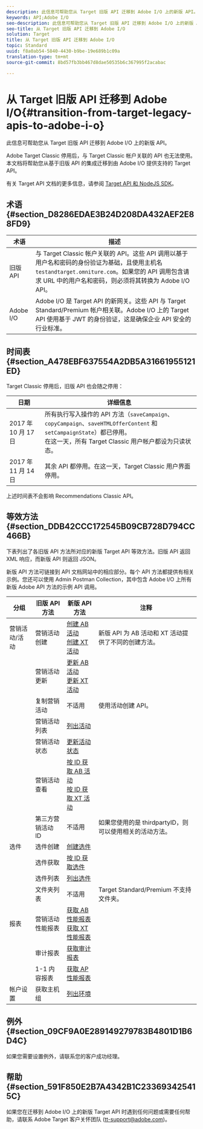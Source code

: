 ```yaml
---
description: 此信息可帮助您从 Target 旧版 API 迁移到 Adobe I/O 上的新版 API。
keywords: API;Adobe I/O
seo-description: 此信息可帮助您从 Target 旧版 API 迁移到 Adobe I/O 上的新版 API。
seo-title: 从 Target 旧版 API 迁移到 Adobe I/O
solution: Target
title: 从 Target 旧版 API 迁移到 Adobe I/O
topic: Standard
uuid: f8a0ab54-5840-4430-b9be-19e689b1c09a
translation-type: tm+mt
source-git-commit: 8bd57fb3bb467d8dae50535b6c367995f2acabac

---
```



# 从 Target 旧版 API 迁移到 Adobe I/O{#transition-from-target-legacy-apis-to-adobe-i-o}

此信息可帮助您从 Target 旧版 API 迁移到 Adobe I/O 上的新版 API。

Adobe Target Classic 停用后，与 Target Classic 帐户关联的 API 也无法使用。本文档将帮助您从基于旧版 API 的集成迁移到由 Adobe I/O 提供支持的 Target API。

有关 Target API 文档的更多信息，请参阅 [Target API 和 NodeJS SDK](../../c-implementing-target/c-api-and-sdk-overview/api-and-sdk-overview.md#concept_5718EC1FF2ED4436935D0BCCD7AA29A6)。

## 术语 {#section_D8286EDAE3B24D208DA432AEF2E88FD9}

| 术语 | 描述 |
|--- |--- |
| 旧版 API | 与 Target Classic 帐户关联的 API。这些 API 调用以基于用户名和密码的身份验证为基础，且使用主机名 `testandtarget.omniture.com`。如果您的 API 调用包含请求 URL 中的用户名和密码，则必须将其转换为 Adobe I/O API。 |
| Adobe I/O | Adobe I/O 是 Target API 的新网关。这些 API 与 Target Standard/Premium 帐户相关联。Adobe I/O 上的 Target API 使用基于 JWT 的身份验证，这是确保企业 API 安全的行业标准。 |

## 时间表 {#section_A478EBF637554A2DB5A31661955121ED}

Target Classic 停用后，旧版 API 也会随之停用：

| 日期 | 详细信息 |
|--- |--- |
| 2017 年 10 月 17 日 | 所有执行写入操作的 API 方法（`saveCampaign`、`copyCampaign`、`saveHTMLOfferContent` 和 `setCampaignState`）都已停用。<br>在这一天，所有 Target Classic 用户帐户都设为只读状态。 |
| 2017 年 11 月 14 日 | 其余 API 都停用。在这一天，Target Classic 用户界面停用。 |

上述时间表不会影响 Recommendations Classic API。

## 等效方法 {#section_DDB42CCC172545B09CB728D794CC466B}

下表列出了各旧版 API 方法所对应的新版 Target API 等效方法。旧版 API 返回 XML 响应，而新版 API 则返回 JSON。

新版 API 方法可链接到 API 文档网站中的相应部分。每个 API 方法都提供有相关示例。您还可以使用 Admin Postman Collection，其中包含 Adobe I/O 上所有新版 Adobe API 方法的示例 API 调用。

| 分组 | 旧版 API 方法 | 新版 API 方法 | 注释 |
|--- |--- |--- |--- |
| 营销活动/活动 | 营销活动创建 | [创建 AB 活动](http://developers.adobetarget.com/api/#create-ab-activity)<br>[创建 XT 活动](http://developers.adobetarget.com/api/#create-xt-activity) | 新版 API 为 AB 活动和 XT 活动提供了不同的创建方法。 |
|  | 营销活动更新 | [更新 AB 活动](http://developers.adobetarget.com/api/#update-ab-activity)<br>[更新 XT 活动](http://developers.adobetarget.com/api/#update-xt-activity) |  |
|  | 复制营销活动 | 不适用 | 使用活动创建 API。 |
|  | 营销活动列表 | [列出活动](http://developers.adobetarget.com/api/#list-activities) |  |
|  | 营销活动状态 | [更新活动状态](http://developers.adobetarget.com/api/#update-activity-state) |  |
|  | 营销活动查看 | [按 ID 获取 AB 活动](http://developers.adobetarget.com/api/#get-ab-activity-by-id)<br>[按 ID 获取 XT 活动](http://developers.adobetarget.com/api/#get-xt-activity-by-id) |  |
|  | 第三方营销活动 ID | 不适用 | 如果您使用的是 thirdpartyID，则可以使用相关的活动方法。 |
| 选件 | 选件创建 | [创建选件](http://developers.adobetarget.com/api/#create-offer) |  |
|  | 选件获取 | [按 ID 获取选件](http://developers.adobetarget.com/api/#get-offer-by-id) |  |
|  | 选件列表 | [列出选件](http://developers.adobetarget.com/api/#list-offers) |  |
|  | 文件夹列表 | 不适用 | Target Standard/Premium 不支持文件夹。 |
| 报表 | 营销活动性能报表 | [获取 AB 性能报表](http://developers.adobetarget.com/api/#get-ab-performance-report)<br>[获取 XT 性能报表](http://developers.adobetarget.com/api/#get-xt-performance-report) |  |
|  | 审计报表 | [获取审计报表](http://developers.adobetarget.com/api/#get-audit-report) |  |
|  | 1-1 内容报表 | [获取 AP 性能报表](http://developers.adobetarget.com/api/#get-ap-activity-performance-report) |  |
| 帐户设置 | 获取主机组 | [列出环境](http://developers.adobetarget.com/api/#list-environments) |  |

## 例外 {#section_09CF9A0E289149279783B4801D1B6D4C}

如果您需要设置例外，请联系您的客户成功经理。

## 帮助 {#section_591F850E2B7A4342B1C233693425415C}

如果您在迁移到 Adobe I/O 上的新版 Target API 时遇到任何问题或需要任何帮助，请联系 Adobe Target 客户关怀团队 (tt-support@adobe.com)。
